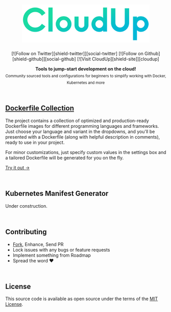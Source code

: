 <!-- Heading: Start -->
<h1 align="center">
  <a href="https://cloudup.dev/">
    <img alt="CloudUp" src='static/logo.png' width='400px'/>
  </a>
</h1>

<p align="center">
[![Follow on Twitter][shield-twitter]][social-twitter] [![Follow on Github][shield-github]][social-github] [![Visit CloudUp][shield-site]][cloudup]
</p>

<p align="center">
  <b>Tools to jump-start development on the cloud!</b><br/>
  <sub>Community sourced tools and configurations for beginners to simplify working with Docker, Kubernetes and more</sub>
</p>

<br/>
<!-- Heading: End -->



## [Dockerfile Collection][cloudup]

The project contains a collection of optimized and production-ready Dockerfile images for different programming
languages and frameworks. Just choose your language and variant in the dropdowns, and you'll be presented with
a Dockerfile (along with helpful description in comments), ready to use in your project.

For minor customizations, just specify custom values in the settings box and a tailored Dockerfile will be
generated for you on the fly.

[Try it out →][cloudup]

<br/>




## Kubernetes Manifest Generator

Under construction.

<br/>




## Contributing

 - [Fork][github-fork], Enhance, Send PR
 - Lock issues with any bugs or feature requests
 - Implement something from Roadmap
 - Spread the word :heart:

<br>




## License

This source code is available as open source under the terms of the [MIT License][license].

<br>





  [cloudup]:              https://cloudup.dev/
  [logo]:                 static/logo.png
  [license]:              ./LICENSE

  [shield-twitter]:       https://img.shields.io/twitter/follow/sheharyarn?color=%231adba2&label=Follow%20on%20Twitter&style=flat-square
  [shield-github]:        https://img.shields.io/github/followers/sheharyarn?color=%231adba2&label=Follow%20on%20Github&style=flat-square
  [shield-site]:          https://img.shields.io/badge/-CloudUp.dev%20%E2%86%92-green?&style=flat-square&color=1adba2

  [social-twitter]:       https://twitter.com/sheharyarn
  [social-github]:        https://github.com/sheharyarn


  [github-fork]:          https://github.com/sheharyarn/cloudup.dev/fork


